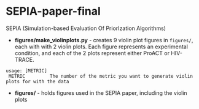 # SEPIA-paper-final
SEPIA (Simulation-based Evaluation Of PriorIzation Algorithms)

- __figures/make_violinplots.py__ - creates 9 violin plot figures in ```figures/```, each with with 2 violin plots. Each figure represents an experimental condition, and each of the 2 plots represent either ProACT or HIV-TRACE.

```
usage: [METRIC]
 METRIC			The number of the metric you want to generate violin plots for with the data
```

- __figures/__ - holds figures used in the SEPIA paper, including the violin plots
